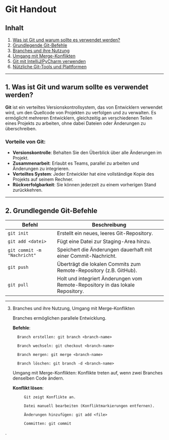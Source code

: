 

# Git Handout

## Inhalt
1. [Was ist Git und warum sollte es verwendet werden?](#was-ist-git-und-warum-sollte-es-verwendet-werden)
2. [Grundlegende Git-Befehle](#grundlegende-git-befehle)
3. [Branches und ihre Nutzung](#branches-und-ihre-nutzung)
4. [Umgang mit Merge-Konflikten](#umgang-mit-merge-konflikten)
5. [Git mit IntelliJ/PyCharm verwenden](#git-mit-intellijpycharm-verwenden)
6. [Nützliche Git-Tools und Plattformen](#nützliche-git-tools-und-plattformen)

---

## 1. Was ist Git und warum sollte es verwendet werden?

**Git** ist ein verteiltes Versionskontrollsystem, das von Entwicklern verwendet wird, um den Quellcode von Projekten zu verfolgen und zu verwalten. Es ermöglicht mehreren Entwicklern, gleichzeitig an verschiedenen Teilen eines Projekts zu arbeiten, ohne dabei Dateien oder Änderungen zu überschreiben.

### Vorteile von Git:
- **Versionskontrolle**: Behalten Sie den Überblick über alle Änderungen im Projekt.
- **Zusammenarbeit**: Erlaubt es Teams, parallel zu arbeiten und Änderungen zu integrieren.
- **Verteiltes System**: Jeder Entwickler hat eine vollständige Kopie des Projekts auf seinem Rechner.
- **Rückverfolgbarkeit**: Sie können jederzeit zu einem vorherigen Stand zurückkehren.

---

## 2. Grundlegende Git-Befehle

| Befehl           | Beschreibung |
|------------------|--------------|
| `git init`       | Erstellt ein neues, leeres Git-Repository. |
| `git add <datei>`| Fügt eine Datei zur Staging-Area hinzu. |
| `git commit -m "Nachricht"` | Speichert die Änderungen dauerhaft mit einer Commit-Nachricht. |
| `git push`       | Überträgt die lokalen Commits zum Remote-Repository (z.B. GitHub). |
| `git pull`       | Holt und integriert Änderungen vom Remote-Repository in das lokale Repository. |

---


3. Branches und ihre Nutzung, Umgang mit Merge-Konflikten
   
   Branches ermöglichen parallele Entwicklung.
   
   **Befehle**:
   
         Branch erstellen: git branch <branch-name>
   
         Branch wechseln: git checkout <branch-name>
   
         Branch mergen: git merge <branch-name>
   
         Branch löschen: git branch -d <branch-name>
   
   Umgang mit Merge-Konflikten: Konflikte treten auf, wenn zwei Branches denselben Code ändern.

   **Konflikt lösen**:

            Git zeigt Konflikte an.
         
            Datei manuell bearbeiten (Konfliktmarkierungen entfernen).
   
            Änderungen hinzufügen: git add <file>
   
            Committen: git commit
.
